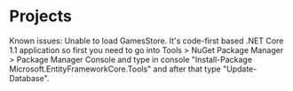 # Projects

Known issues:
Unable to load GamesStore.
It's code-first based .NET Core 1.1 application so first you need to go into Tools > NuGet Package Manager > Package Manager Console
and type in console "Install-Package Microsoft.EntityFrameworkCore.Tools" and after that type "Update-Database".
